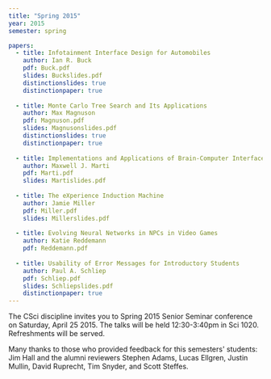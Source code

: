 ```yaml
---
title: "Spring 2015"
year: 2015
semester: spring

papers:
  - title: Infotainment Interface Design for Automobiles
    author: Ian R. Buck
    pdf: Buck.pdf
    slides: Buckslides.pdf
    distinctionslides: true
    distinctionpaper: true
  
  - title: Monte Carlo Tree Search and Its Applications
    author: Max Magnuson
    pdf: Magnuson.pdf
    slides: Magnusonslides.pdf
    distinctionslides: true
    distinctionpaper: true
 
  - title: Implementations and Applications of Brain-Computer Interfaces
    author: Maxwell J. Marti
    pdf: Marti.pdf
    slides: Martislides.pdf
 
  - title: The eXperience Induction Machine
    author: Jamie Miller
    pdf: Miller.pdf
    slides: Millerslides.pdf
 
  - title: Evolving Neural Networks in NPCs in Video Games
    author: Katie Reddemann
    pdf: Reddemann.pdf
 
  - title: Usability of Error Messages for Introductory Students
    author: Paul A. Schliep
    pdf: Schliep.pdf
    slides: Schliepslides.pdf
    distinctionpaper: true
---
```


The CSci discipline invites you to Spring 2015 Senior Seminar conference on Saturday, April 25 2015. The talks will be held 12:30-3:40pm in Sci 1020. Refreshments will be served. 

Many thanks to those who provided feedback for this semesters' students: Jim Hall and the alumni reviewers Stephen Adams, Lucas Ellgren, Justin Mullin, David Ruprecht, Tim Snyder, and Scott Steffes.
